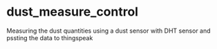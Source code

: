 # dust_measure_control
Measuring the dust quantities using a dust sensor with DHT sensor and pssting the data to thingspeak 
